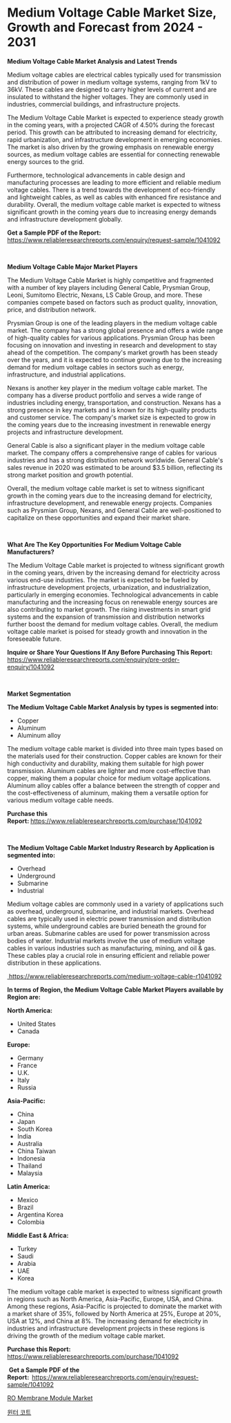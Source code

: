 <p><h1>Medium Voltage Cable Market Size, Growth and Forecast from 2024 - 2031</h1></p><p><strong>Medium Voltage Cable Market Analysis and Latest Trends</strong></p>
<p><p>Medium voltage cables are electrical cables typically used for transmission and distribution of power in medium voltage systems, ranging from 1kV to 36kV. These cables are designed to carry higher levels of current and are insulated to withstand the higher voltages. They are commonly used in industries, commercial buildings, and infrastructure projects.</p><p>The Medium Voltage Cable Market is expected to experience steady growth in the coming years, with a projected CAGR of 4.50% during the forecast period. This growth can be attributed to increasing demand for electricity, rapid urbanization, and infrastructure development in emerging economies. The market is also driven by the growing emphasis on renewable energy sources, as medium voltage cables are essential for connecting renewable energy sources to the grid.</p><p>Furthermore, technological advancements in cable design and manufacturing processes are leading to more efficient and reliable medium voltage cables. There is a trend towards the development of eco-friendly and lightweight cables, as well as cables with enhanced fire resistance and durability. Overall, the medium voltage cable market is expected to witness significant growth in the coming years due to increasing energy demands and infrastructure development globally.</p></p>
<p><strong>Get a Sample PDF of the Report:&nbsp;</strong> <a href="https://www.reliableresearchreports.com/enquiry/request-sample/1041092">https://www.reliableresearchreports.com/enquiry/request-sample/1041092</a></p>
<p>&nbsp;</p>
<p><strong>Medium Voltage Cable Major Market Players</strong></p>
<p><p>The Medium Voltage Cable Market is highly competitive and fragmented with a number of key players including General Cable, Prysmian Group, Leoni, Sumitomo Electric, Nexans, LS Cable Group, and more. These companies compete based on factors such as product quality, innovation, price, and distribution network.</p><p>Prysmian Group is one of the leading players in the medium voltage cable market. The company has a strong global presence and offers a wide range of high-quality cables for various applications. Prysmian Group has been focusing on innovation and investing in research and development to stay ahead of the competition. The company's market growth has been steady over the years, and it is expected to continue growing due to the increasing demand for medium voltage cables in sectors such as energy, infrastructure, and industrial applications.</p><p>Nexans is another key player in the medium voltage cable market. The company has a diverse product portfolio and serves a wide range of industries including energy, transportation, and construction. Nexans has a strong presence in key markets and is known for its high-quality products and customer service. The company's market size is expected to grow in the coming years due to the increasing investment in renewable energy projects and infrastructure development.</p><p>General Cable is also a significant player in the medium voltage cable market. The company offers a comprehensive range of cables for various industries and has a strong distribution network worldwide. General Cable's sales revenue in 2020 was estimated to be around $3.5 billion, reflecting its strong market position and growth potential.</p><p>Overall, the medium voltage cable market is set to witness significant growth in the coming years due to the increasing demand for electricity, infrastructure development, and renewable energy projects. Companies such as Prysmian Group, Nexans, and General Cable are well-positioned to capitalize on these opportunities and expand their market share.</p></p>
<p>&nbsp;</p>
<p><strong>What Are The Key Opportunities For Medium Voltage Cable Manufacturers?</strong></p>
<p><p>The Medium Voltage Cable market is projected to witness significant growth in the coming years, driven by the increasing demand for electricity across various end-use industries. The market is expected to be fueled by infrastructure development projects, urbanization, and industrialization, particularly in emerging economies. Technological advancements in cable manufacturing and the increasing focus on renewable energy sources are also contributing to market growth. The rising investments in smart grid systems and the expansion of transmission and distribution networks further boost the demand for medium voltage cables. Overall, the medium voltage cable market is poised for steady growth and innovation in the foreseeable future.</p></p>
<p><strong>Inquire or Share Your Questions If Any Before Purchasing This Report:</strong> <a href="https://www.reliableresearchreports.com/enquiry/pre-order-enquiry/1041092">https://www.reliableresearchreports.com/enquiry/pre-order-enquiry/1041092</a></p>
<p>&nbsp;</p>
<p><strong>Market Segmentation</strong></p>
<p><strong>The Medium Voltage Cable Market Analysis by types is segmented into:</strong></p>
<p><ul><li>Copper</li><li>Aluminum</li><li>Aluminum alloy</li></ul></p>
<p><p>The medium voltage cable market is divided into three main types based on the materials used for their construction. Copper cables are known for their high conductivity and durability, making them suitable for high power transmission. Aluminum cables are lighter and more cost-effective than copper, making them a popular choice for medium voltage applications. Aluminum alloy cables offer a balance between the strength of copper and the cost-effectiveness of aluminum, making them a versatile option for various medium voltage cable needs.</p></p>
<p><strong>Purchase this Report:&nbsp;</strong><a href="https://www.reliableresearchreports.com/purchase/1041092">https://www.reliableresearchreports.com/purchase/1041092</a></p>
<p>&nbsp;</p>
<p><strong>The Medium Voltage Cable Market Industry Research by Application is segmented into:</strong></p>
<p><ul><li>Overhead</li><li>Underground</li><li>Submarine</li><li>Industrial</li></ul></p>
<p><p>Medium voltage cables are commonly used in a variety of applications such as overhead, underground, submarine, and industrial markets. Overhead cables are typically used in electric power transmission and distribution systems, while underground cables are buried beneath the ground for urban areas. Submarine cables are used for power transmission across bodies of water. Industrial markets involve the use of medium voltage cables in various industries such as manufacturing, mining, and oil & gas. These cables play a crucial role in ensuring efficient and reliable power distribution in these applications.</p></p>
<p><a href="https://www.reliableresearchreports.com/medium-voltage-cable-r1041092">&nbsp;https://www.reliableresearchreports.com/medium-voltage-cable-r1041092</a></p>
<p><strong>In terms of Region, the Medium Voltage Cable Market Players available by Region are:</strong></p>
<p>
    <p> <strong> North America: </strong>
        <ul>
            <li>United States</li>
            <li>Canada</li>
        </ul>
        </p> 
    <p> <strong> Europe: </strong>
        <ul>
            <li>Germany</li>
            <li>France</li>
            <li>U.K.</li>
            <li>Italy</li>
            <li>Russia</li>
        </ul>
        </p> 
    <p> <strong> Asia-Pacific: </strong>
        <ul>
            <li>China</li>
            <li>Japan</li>
            <li>South Korea</li>
            <li>India</li>
            <li>Australia</li>
            <li>China Taiwan</li>
            <li>Indonesia</li>
            <li>Thailand</li>
            <li>Malaysia</li>
        </ul>
        </p> 
    <p> <strong> Latin America: </strong>
        <ul>
            <li>Mexico</li>
            <li>Brazil</li>
            <li>Argentina Korea</li>
            <li>Colombia</li>
        </ul>
        </p> 
    <p> <strong> Middle East & Africa: </strong>
        <ul>
            <li>Turkey</li>
            <li>Saudi</li>
            <li>Arabia</li>
            <li>UAE</li>
            <li>Korea</li>
        </ul>
    </p>
    </p>
<p><p>The medium voltage cable market is expected to witness significant growth in regions such as North America, Asia-Pacific, Europe, USA, and China. Among these regions, Asia-Pacific is projected to dominate the market with a market share of 35%, followed by North America at 25%, Europe at 20%, USA at 12%, and China at 8%. The increasing demand for electricity in industries and infrastructure development projects in these regions is driving the growth of the medium voltage cable market.</p></p>
<p><strong>Purchase this Report: </strong><a href="https://www.reliableresearchreports.com/purchase/1041092">https://www.reliableresearchreports.com/purchase/1041092</a></p>
<p>&nbsp;<strong>Get a Sample PDF of the Report:&nbsp;&nbsp;</strong><a href="https://www.reliableresearchreports.com/enquiry/request-sample/1041092">https://www.reliableresearchreports.com/enquiry/request-sample/1041092</a></p>
<p><strong></strong></p>
<p><p><a href="https://issuu.com/reportprime-2/docs/ro-membrane-module-market-size-2030.pptx">RO Membrane Module Market</a></p><p><a href="https://medium.com/@thadnader1941/%EA%B2%A8%EC%9A%B8-%EC%BD%94%ED%8A%B8-%EC%8B%9C%EC%9E%A5-%EA%B7%9C%EB%AA%A8-%EC%A0%90%EC%9C%A0%EC%9C%A8-%EB%B0%8F-%ED%8A%B8%EB%A0%8C%EB%93%9C-%EB%B6%84%EC%84%9D-%EB%B3%B4%EA%B3%A0%EC%84%9C-%EC%A0%9C%ED%92%88%EB%B3%84-%EC%BD%94%ED%8A%BC-%EC%9A%B8-%EC%B2%9C%EC%97%B0-%EB%AA%A8%ED%94%BC-%EB%B0%8F-%EC%9D%B8%EC%A1%B0-%EB%AA%A8%ED%94%BC-%EA%B8%B0%ED%83%80-%EA%B7%B8%EB%A6%AC%EA%B3%A0-%EC%84%B8%EA%B7%B8%EB%A8%BC%ED%8A%B8-%EC%98%88%EC%B8%A1-2024-2031-7c77dee4bde7">윈터 코트</a></p></p>